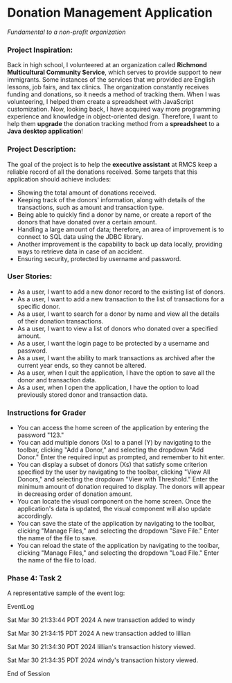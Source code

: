 # Donation Management Application
*Fundamental to a non-profit organization*

### Project Inspiration:
Back in high school, I volunteered at an organization called **Richmond Multicultural Community Service**, which serves
to provide support to new immigrants. Some instances of the services that we provided are English lessons, job fairs,
and tax clinics. The organization constantly receives funding and donations, so it needs a method of tracking them. When 
I was volunteering, I helped them create a spreadsheet with JavaScript customization. Now, looking back, I have acquired 
way more programming experience and knowledge in object-oriented design. Therefore, I want to help them **upgrade** the 
donation tracking method from a **spreadsheet** to a **Java desktop application**!

### Project Description:
The goal of the project is to help the **executive assistant** at RMCS keep a reliable record of all the donations 
received. Some targets that this application should achieve includes:
- Showing the total amount of donations received. 
- Keeping track of the donors' information, along with details of the transactions, such as amount and transaction type. 
- Being able to quickly find a donor by name, or create a report of the donors that have donated over a certain amount. 
- Handling a large amount of data; therefore, an area of improvement is to connect to SQL data using the JDBC library.
- Another improvement is the capability to back up data locally, providing ways to retrieve data in case of an accident.
- Ensuring security, protected by username and password.

### User Stories:

- As a user, I want to add a new donor record to the existing list of donors. 
- As a user, I want to add a new transaction to the list of transactions for a specific donor. 
- As a user, I want to search for a donor by name and view all the details of their donation transactions. 
- As a user, I want to view a list of donors who donated over a specified amount. 
- As a user, I want the login page to be protected by a username and password.
- As a user, I want the ability to mark transactions as archived after the current year ends, so they cannot be altered.
- As a user, when I quit the application, I have the option to save all the donor and transaction data.
- As a user, when I open the application, I have the option to load previously stored donor and transaction data.

### Instructions for Grader

- You can access the home screen of the application by entering the password "123."
- You can add multiple donors (Xs) to a panel (Y) by navigating to the toolbar, clicking "Add a Donor," and 
selecting the dropdown "Add Donor." Enter the required input as prompted, and remember to hit enter.
- You can display a subset of donors (Xs) that satisfy some criterion specified by the user by navigating to the 
toolbar, clicking "View All Donors," and selecting the dropdown "View with Threshold." Enter the minimum amount of 
donation required to display. The donors will appear in decreasing order of donation amount. 
- You can locate the visual component on the home screen. Once the application's data is updated, the visual component
will also update accordingly. 
- You can save the state of the application by navigating to the toolbar, clicking "Manage Files," and selecting the 
dropdown "Save File." Enter the name of the file to save. 
- You can reload the state of the application by navigating to the toolbar, clicking "Manage Files," and selecting the
dropdown "Load File." Enter the name of the file to load.

### Phase 4: Task 2
A representative sample of the event log:

EventLog

Sat Mar 30 21:33:44 PDT 2024
A new transaction added to windy

Sat Mar 30 21:34:15 PDT 2024
A new transaction added to lillian

Sat Mar 30 21:34:30 PDT 2024
lillian's transaction history viewed.

Sat Mar 30 21:34:35 PDT 2024
windy's transaction history viewed.

End of Session